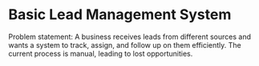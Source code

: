# Basic Lead Management System
Problem statement: A business receives leads from different sources and wants a system to track, assign, and follow up on them efficiently. The current process is manual, leading to lost opportunities.


